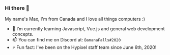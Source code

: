 ### Hi there 👋

My name's Max, I'm from Canada and I love all things computers :)

- 🌱 I’m currently learning Javascript, Vue.js and general web development concepts.
- 📫 You can find me on Discord at: `BananaFalls#2020`
- ⚡ Fun fact: I've been on the Hypixel staff team since June 6th, 2020!
